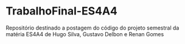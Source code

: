 # TrabalhoFinal-ES4A4
Repositório destinado a postagem do código do projeto semestral da matéria ES4A4 de Hugo Silva, Gustavo Delbon e Renan Gomes
